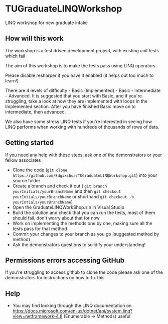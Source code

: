 # TUGraduateLINQWorkshop

LINQ workshop for new graduate intake

## How will this work

The workshop is a test driven development project, with existing unit tests which fail

The aim of this workshop is to make the tests pass using LINQ operators

Please disable resharper if you have it enabled (it helps out too much to learn!)

There are 4 levels of difficulty - Basic (Implemented) - Basic - Intermediate - Advanced.
It is suggested that you start with Basic, and if you're struggling, take a look at how they are implemented with loops in the Implemented section. After you have finished Basic move on to intermediate, then advanced.

We also have some stress LINQ tests if you're interested in seeing how LINQ performs when working with hundreds of thousands of rows of data.

## Getting started

If you need any help with these steps, ask one of the demonstrators or your fellow associates

- Clone the code (`git clone https://github.com/Edgixshua/TUGraduateLINQWorkshop.git`) into your source folder
- Create a branch and check it out (
    `git branch yourInitials/yourBranchName` and then `git checkout yourIntials/yourBranchName`
    or shorthand `git checkout -b yourIntials/yourBranchName`)
- Open the GraduateLINQWorkShop.sln in Visual Studio
- Build the solution and check that you can run the tests, most of them should fail, don't worry about that for now
- Work on implementing the methods one by one, making sure all the tests pass for that method
- Commit your changes to your branch as you go (suggested method by method)
- Ask the demonstrators questions to solidify your understanding!

## Permissions errors accessing GitHub

If you're struggling to access github to clone the code please ask one of the demonstrators for instructions on how to fix this

## Help

- You may find looking through the LINQ documentation on <https://docs.microsoft.com/en-us/dotnet/api/system.linq?view=netframework-4.8> (Enumerable -> Methods) useful

